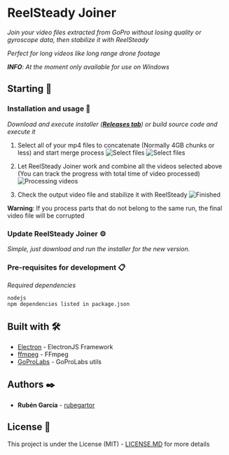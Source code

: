 # ReelSteady Joiner

_Join your video files extracted from GoPro without losing quality or gyroscope data, then stabilize it with ReelSteady_

_Perfect for long videos like long range drone footage_ 

_**INFO**: At the moment only available for use on Windows_

## Starting 🚀

### Installation and usage 🔧

_Download and execute installer (**[Releases tab](https://github.com/rubegartor/ReelSteady-Joiner/releases)**) or build source code and execute it_

1. Select all of your mp4 files to concatenate (Normally 4GB chunks or less) and start merge process
![Select files](https://i.imgur.com/ISKlivb.png)
![Select files](https://i.imgur.com/6n8LBA5.png)
   

2. Let ReelSteady Joiner work and combine all the videos selected above
   (You can track the progress with total time of video processed)
![Processing videos](https://i.imgur.com/31hOm34.png)
   

3. Check the output video file and stabilize it with ReelSteady
![Finished](https://i.imgur.com/gKsuuha.png)

**Warning**: If you process parts that do not belong to the same run, the final video file will be corrupted

### Update ReelSteady Joiner ⚙️

_Simple, just download and run the installer for the new version._

### Pre-requisites for development 📋

_Required dependencies_

```
nodejs
npm dependencies listed in package.json
```

## Built with 🛠️

* [Electron](https://www.electronjs.org/) - ElectronJS Framework
* [ffmpeg](http://ffmpeg.org/) - FFmpeg
* [GoProLabs](https://gopro.github.io/labs/) - GoProLabs utils

## Authors ✒️

* **Rubén García** - [rubegartor](https://github.com/rubegartor)

## License 📄

This project is under the License (MIT) - [LICENSE.MD](LICENSE.MD) for more details
